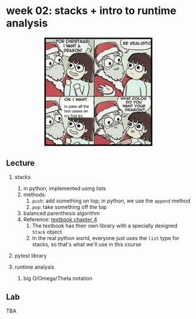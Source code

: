 # week 02: stacks + intro to runtime analysis

<center>
<img width=60% src=tests2.jpg />
</center>

## Lecture

1. stacks
    1. in python, implemented using lists
    1. methods:
        1. `push`: add something on top; in python, we use the `append` method
        1. `pop`: take something off the top
    1. balanced parenthesis algorithm
    1. Reference: [textbook chapter 4](https://runestone.academy/runestone/books/published/pythonds/BasicDS/toctree.html)
        1. The textbook has their own library with a specially designed `Stack` object
        1. In the real python world, everyone just uses the `list` type for stacks,
           so that's what we'll use in this course

1. pytest library

1. runtime analysis
    1. big O/Omega/Theta notation

## Lab

TBA
